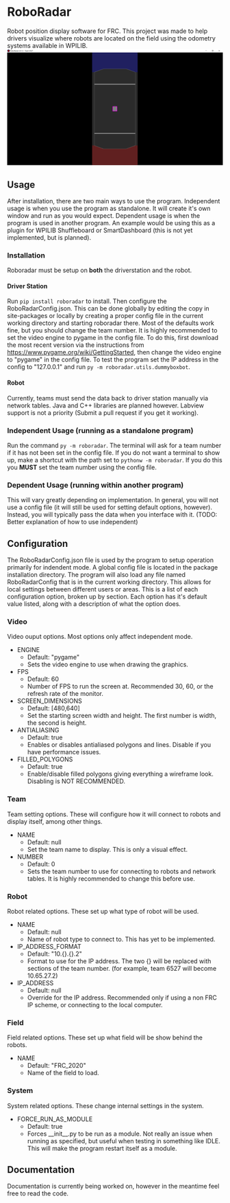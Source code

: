 # RoboRadar
Robot position display software for FRC. This project was made to help drivers visualize where robots are located on the field using the odometry systems available in WPILIB.
![Screenshot of RoboRadar](https://raw.githubusercontent.com/Short-SirKit-6527/RoboRadar/master/docs/images/Screenshot-001.png)
## Usage
After installation, there are two main ways to use the program. Independent usage is when you use the program as standalone. It will create it's own window and run as you would expect. Dependent usage is when the program is used in another program. An example would be using this as a plugin for WPILIB Shuffleboard or SmartDashboard (this is not yet implemented, but is planned).
### Installation
Roboradar must be setup on **both** the driverstation and the robot.
#### Driver Station
Run `pip install roboradar` to install. Then configure the RoboRadarConfig.json. This can be done globally by editing the copy in site-packages or locally by creating a proper config file in the current working directory and starting roboradar there. Most of the defaults work fine, but you should change the team number. It is highly recommended to set the video engine to pygame in the config file. To do this, first download the most recent version via the instructions from https://www.pygame.org/wiki/GettingStarted, then change the video engine to "pygame" in the config file. To test the program set the IP address in the config to "127.0.0.1" and run `py -m roboradar.utils.dummyboxbot`.
#### Robot
Currently, teams must send the data back to driver station manually via network tables. Java and C++ libraries are planned however. Labview support is not a priority (Submit a pull request if you get it working).
### Independent Usage (running as a standalone program)
Run the command `py -m roboradar`. The terminal will ask for a team number if it has not been set in the config file.
If you do not want a terminal to show up, make a shortcut with the path set to `pythonw -m roboradar`. If you do this you **MUST** set the team number using the config file.
### Dependent Usage (running within another program)
This will vary greatly depending on implementation. In general, you will not use a config file (it will still be used for setting default options, however). Instead, you will typically pass the data when you interface with it. (TODO: Better explanation of how to use independent)
## Configuration
The RoboRadarConfig.json file is used by the program to setup operation primarily for indendent mode. A global config file is located in the package installation directory. The program will also load any file named RoboRadarConfig that is in the current working directory. This allows for local settings between different users or areas.
This is a list of each configuration option, broken up by section. Each option has it's default value listed, along with a description of what the option does.
### Video
Video ouput options. Most options only affect independent mode.
* ENGINE
  * Default: "pygame"
  * Sets the video engine to use when drawing the graphics.
* FPS
  * Default: 60
  * Number of FPS to run the screen at. Recommended 30, 60, or the refresh rate of the monitor.
* SCREEN_DIMENSIONS
  * Default: [480,640]
  * Set the starting screen width and height. The first number is width, the second is height.
* ANTIALIASING
  * Default: true
  * Enables or disables antialiased polygons and lines. Disable if you have performance issues.
* FILLED_POLYGONS
  * Default: true
  * Enable/disable filled polygons giving everything a wireframe look. Disabling is NOT RECOMMENDED.
### Team
Team setting options. These will configure how it will connect to robots and display itself, among other things.
* NAME
  * Default: null
  * Set the team name to display. This is only a visual effect.
* NUMBER
  * Default: 0
  * Sets the team number to use for connecting to robots and network tables. It is highly recommended to change this before use.
### Robot
Robot related options. These set up what type of robot will be used.
* NAME
  * Default: null
  * Name of robot type to connect to. This has yet to be implemented.
* IP_ADDRESS_FORMAT
  * Default: "10.{}.{}.2"
  * Format to use for the IP address. The two {} will be replaced with sections of the team number. (for example, team 6527 will become 10.65.27.2)
* IP_ADDRESS
  * Default: null
  * Override for the IP address. Recommended only if using a non FRC IP scheme, or connecting to the local computer.
### Field
Field related options. These set up what field will be show behind the robots.
* NAME
  * Default: "FRC_2020"
  * Name of the field to load.
### System
System related options. These change internal settings in the system.
* FORCE_RUN_AS_MODULE
  * Default: true
  * Forces \_\_init\_\_.py to be run as a module. Not really an issue when running as specified, but useful when testing in something like IDLE. This will make the program restart itself as a module.
## Documentation
Documentation is currently being worked on, however in the meantime feel free to read the code.
